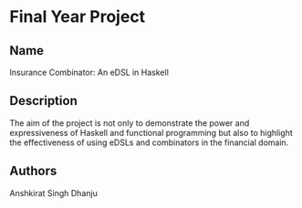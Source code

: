 # Final Year Project

## Name
Insurance Combinator: An eDSL in Haskell

## Description
The aim of the project is not only to demonstrate the power and expressiveness of Haskell
and functional programming but also to highlight the effectiveness of using eDSLs and
combinators in the financial domain.

## Authors
Anshkirat Singh Dhanju



